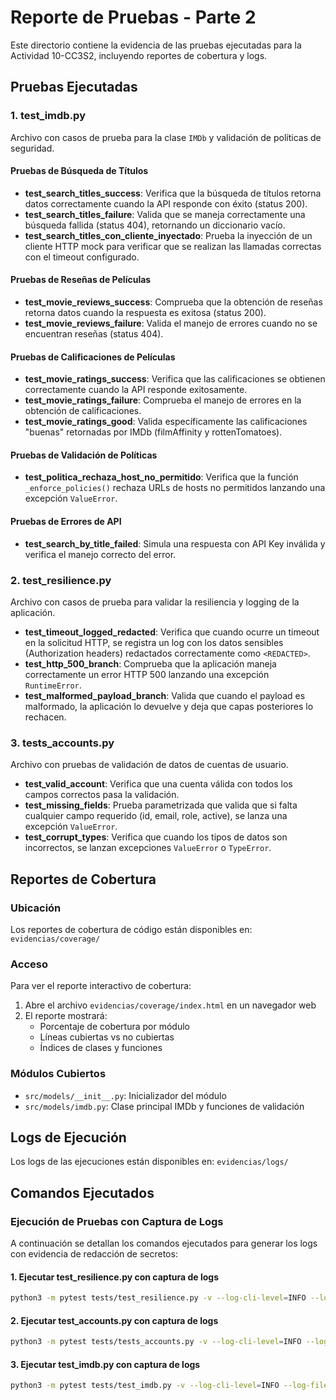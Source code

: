 # Reporte de Pruebas - Parte 2

Este directorio contiene la evidencia de las pruebas ejecutadas para la Actividad 10-CC3S2, incluyendo reportes de cobertura y logs.

## Pruebas Ejecutadas

### 1. test_imdb.py

Archivo con casos de prueba para la clase `IMDb` y validación de políticas de seguridad.

#### Pruebas de Búsqueda de Títulos

- **test_search_titles_success**: Verifica que la búsqueda de títulos retorna datos correctamente cuando la API responde con éxito (status 200).
- **test_search_titles_failure**: Valida que se maneja correctamente una búsqueda fallida (status 404), retornando un diccionario vacío.
- **test_search_titles_con_cliente_inyectado**: Prueba la inyección de un cliente HTTP mock para verificar que se realizan las llamadas correctas con el timeout configurado.

#### Pruebas de Reseñas de Películas

- **test_movie_reviews_success**: Comprueba que la obtención de reseñas retorna datos cuando la respuesta es exitosa (status 200).
- **test_movie_reviews_failure**: Valida el manejo de errores cuando no se encuentran reseñas (status 404).

#### Pruebas de Calificaciones de Películas

- **test_movie_ratings_success**: Verifica que las calificaciones se obtienen correctamente cuando la API responde exitosamente.
- **test_movie_ratings_failure**: Comprueba el manejo de errores en la obtención de calificaciones.
- **test_movie_ratings_good**: Valida específicamente las calificaciones "buenas" retornadas por IMDb (filmAffinity y rottenTomatoes).

#### Pruebas de Validación de Políticas

- **test_politica_rechaza_host_no_permitido**: Verifica que la función `_enforce_policies()` rechaza URLs de hosts no permitidos lanzando una excepción `ValueError`.

#### Pruebas de Errores de API

- **test_search_by_title_failed**: Simula una respuesta con API Key inválida y verifica el manejo correcto del error.

### 2. test_resilience.py

Archivo con casos de prueba para validar la resiliencia y logging de la aplicación.

- **test_timeout_logged_redacted**: Verifica que cuando ocurre un timeout en la solicitud HTTP, se registra un log con los datos sensibles (Authorization headers) redactados correctamente como `<REDACTED>`.
- **test_http_500_branch**: Comprueba que la aplicación maneja correctamente un error HTTP 500 lanzando una excepción `RuntimeError`.
- **test_malformed_payload_branch**: Valida que cuando el payload es malformado, la aplicación lo devuelve y deja que capas posteriores lo rechacen.

### 3. tests_accounts.py

Archivo con pruebas de validación de datos de cuentas de usuario.

- **test_valid_account**: Verifica que una cuenta válida con todos los campos correctos pasa la validación.
- **test_missing_fields**: Prueba parametrizada que valida que si falta cualquier campo requerido (id, email, role, active), se lanza una excepción `ValueError`.
- **test_corrupt_types**: Verifica que cuando los tipos de datos son incorrectos, se lanzan excepciones `ValueError` o `TypeError`.

## Reportes de Cobertura

### Ubicación

Los reportes de cobertura de código están disponibles en: `evidencias/coverage/`

### Acceso

Para ver el reporte interactivo de cobertura:

1. Abre el archivo `evidencias/coverage/index.html` en un navegador web
2. El reporte mostrará:
   - Porcentaje de cobertura por módulo
   - Líneas cubiertas vs no cubiertas
   - Índices de clases y funciones

### Módulos Cubiertos

- `src/models/__init__.py`: Inicializador del módulo
- `src/models/imdb.py`: Clase principal IMDb y funciones de validación

## Logs de Ejecución

Los logs de las ejecuciones están disponibles en: `evidencias/logs/`

## Comandos Ejecutados

### Ejecución de Pruebas con Captura de Logs

A continuación se detallan los comandos ejecutados para generar los logs con evidencia de redacción de secretos:

#### 1. Ejecutar test_resilience.py con captura de logs

```bash
python3 -m pytest tests/test_resilience.py -v --log-cli-level=INFO --log-file=evidencias/logs/test_resilience.log 2>&1 | tee evidencias/logs/test_resilience_console.log
```

#### 2. Ejecutar test_accounts.py con captura de logs

```bash
python3 -m pytest tests/tests_accounts.py -v --log-cli-level=INFO --log-file=evidencias/logs/test_accounts.log 2>&1 | tee evidencias/logs/test_accounts_console.log
```

#### 3. Ejecutar test_imdb.py con captura de logs

```bash
python3 -m pytest tests/test_imdb.py -v --log-cli-level=INFO --log-file=evidencias/logs/test_imdb.log 2>&1 | tee evidencias/logs/test_imdb_console.log
```
